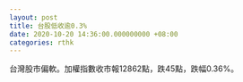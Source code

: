 ```yaml
---
layout: post
title: 台股低收逾0.3%
date: 2020-10-20 14:36:00.000000000 +08:00
categories: rthk
---
```


台灣股市偏軟。加權指數收市報12862點，跌45點，跌幅0.36%。
